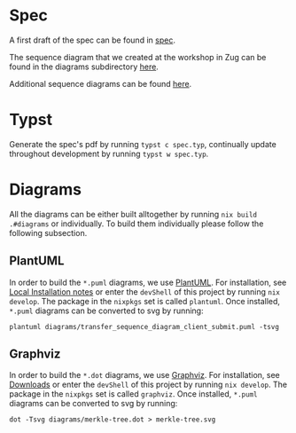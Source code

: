 # Spec

A first draft of the spec can be found in [spec](./src/spec.typ).

The sequence diagram that we created at the workshop in Zug can be found in the diagrams subdirectory [here](./src/diagrams/simple_transfer_diagram.mmd).

Additional sequence diagrams can be found [here](./src/diagrams).

# Typst

Generate the spec's pdf by running `typst c spec.typ`, continually update
throughout development by running `typst w spec.typ`.

# Diagrams

All the diagrams can be either built alltogether by running `nix build .#diagrams` or individually. To build them individually please follow the following subsection.

## PlantUML
In order to build the `*.puml` diagrams, we use [PlantUML](https://plantuml.com/). For installation, see [Local Installation notes](https://plantuml.com/faq-install) or enter the `devShell` of this project by running `nix develop`. The package in the `nixpkgs` set is called `plantuml`. Once installed, `*.puml` diagrams can be converted to svg by running:
```
plantuml diagrams/transfer_sequence_diagram_client_submit.puml -tsvg
```

## Graphviz
In order to build the `*.dot` diagrams, we use [Graphviz](https://graphviz.org/). For installation, see [Downloads](https://graphviz.org/download/) or enter the `devShell` of this project by running `nix develop`. The package in the `nixpkgs` set is called `graphviz`. Once installed, `*.puml` diagrams can be converted to svg by running:
```
dot -Tsvg diagrams/merkle-tree.dot > merkle-tree.svg
```

